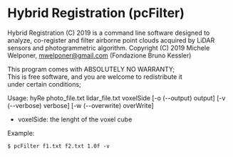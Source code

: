 Hybrid Registration  (pcFilter)
===============  
  
Hybrid Registration (C) 2019 is a command line software designed to analyze, co-register and filter airborne point clouds acquired by LiDAR sensors  and photogrammetric algorithm. 
Copyright (C) 2019  Michele Welponer, mwelponer@gmail.com (Fondazione Bruno Kessler)
  
This program comes with ABSOLUTELY NO WARRANTY;  
This is free software, and you are welcome to redistribute it  
under certain conditions;  
  
Usage: hyRe photo_file.txt lidar_file.txt voxelSide [-o (--output) output] [-v (--verbose) verbose] [-w (--overwrite) overWrite]
- voxelSide: the lenght of the voxel cube  
  
Example:
```
$ pcFilter f1.txt f2.txt 1.0f -v
```